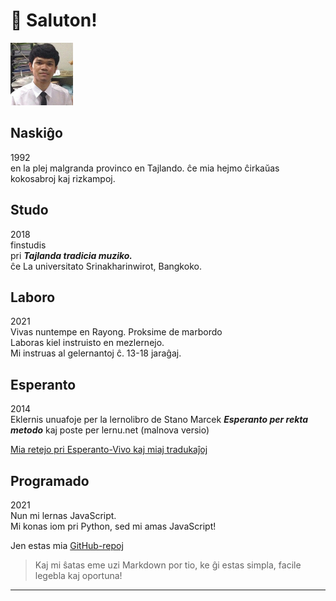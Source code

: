 <link rel="stylesheet" href="stilo.css">


# 📄 Saluton!
<img src="./img/me.png" alt="me" width="100"/>

## Naskiĝo
1992 <br>
en la plej malgranda provinco en Tajlando.
ĉe mia hejmo ĉirkaŭas kokosabroj kaj rizkampoj.

## Studo
2018  <br>
finstudis <br>
pri ***Tajlanda tradicia muziko.*** <br>
ĉe La universitato Srinakharinwirot, Bangkoko.

## Laboro
2021 <br>
Vivas nuntempe en Rayong. Proksime de marbordo<br>
Laboras kiel instruisto en mezlernejo. <br>
Mi instruas al gelernantoj ĉ. 13-18 jaraĝaj.

## Esperanto
2014 <br>
Eklernis unuafoje per la lernolibro de Stano Marcek ***Esperanto per rekta metodo*** kaj poste per lernu.net (malnova versio) <br>

[Mia retejo pri Esperanto-Vivo kaj miaj tradukaĵoj](https://eo.warut.net/)

## Programado
2021 <br>
Nun mi lernas JavaScript. <br>
Mi konas iom pri Python, sed mi amas JavaScript!

Jen estas mia [GitHub-repoj](https://github.com/warut92?tab=repositories)

> Kaj mi ŝatas eme uzi Markdown por tio, ke ĝi estas simpla, facile legebla kaj oportuna!

---

